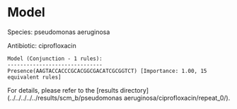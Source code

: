 
# Model

Species: pseudomonas aeruginosa

Antibiotic: ciprofloxacin

```
Model (Conjunction - 1 rules):
------------------------------
Presence(AAGTACCACCCGCACGGCGACATCGCGGTCT) [Importance: 1.00, 15 equivalent rules]

```

For details, please refer to the [results directory](../../../../../results/scm_b/pseudomonas aeruginosa/ciprofloxacin/repeat_0/).

